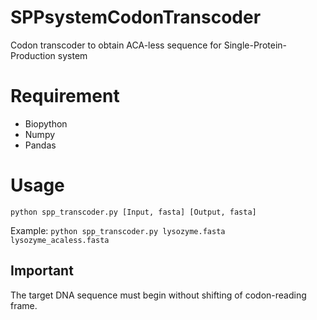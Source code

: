 # SPPsystemCodonTranscoder
Codon transcoder to obtain ACA-less sequence for Single-Protein-Production system

# Requirement
* Biopython
* Numpy
* Pandas

# Usage
`python spp_transcoder.py [Input, fasta] [Output, fasta]`

Example:
`python spp_transcoder.py lysozyme.fasta lysozyme_acaless.fasta`

## Important
The target DNA sequence must begin without shifting of codon-reading frame.
